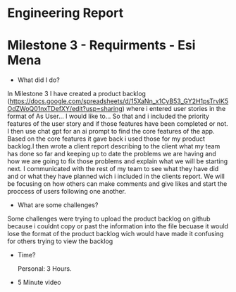 # Engineering Report
# Milestone 3 - Requirments - Esi Mena
- What did I do?

In Milestone 3 I have created a product backlog (https://docs.google.com/spreadsheets/d/15XaNn_x1CyB53_GY2H1psTrvlK5OdZWoQ01nxTDefXY/edit?usp=sharing) where i  entered user stories in the format of As User... I would like to... So that and i included the priority features of the user story and if those features have been completed or not. I then use chat gpt for an ai prompt to find the core features of the app. Based on the core features it gave back i used those for my product backlog.I then wrote a client report describing to the client what my team has done so far and keeping up to date the problems we are having and how we are going to fix those problems and explain what we will be starting next. I communicated with the rest of my team to see what they have did and or what they have planned wich i included in the clients report. We will be focusing on how others can make comments and give likes and start the proccess of users following one another. 

- What are some challenges?

Some challenges were trying to upload the product backlog on github because i couldnt copy or past the information into the file becuase it would lose the format of the product backlog wich would have made it confusing for others trying to view the backlog

- Time?

  Personal: 3 Hours.

- 5 Minute video
  
